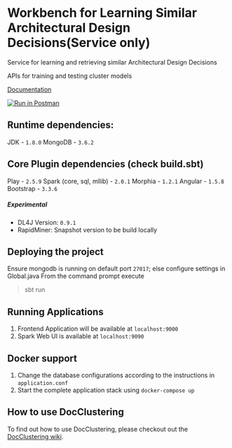 # Workbench for Learning Similar Architectural Design Decisions(Service only)
Service for learning and retrieving similar Architectural Design Decisions

APIs for training and testing cluster models

<a href="https://documenter.getpostman.com/view/693941/collection/RW1aL1Dz" target="_blank">Documentation</a>

[![Run in Postman](https://run.pstmn.io/button.svg)](https://app.getpostman.com/run-collection/97c1ddbf0f1449724e91)

## Runtime dependencies:
JDK - `1.8.0`
MongoDB - `3.6.2`

## Core Plugin dependencies (check build.sbt)
Play - `2.5.9`
Spark (core, sql, mllib) - `2.0.1`
Morphia - `1.2.1`
Angular - `1.5.8`
Bootstrap - `3.3.6`

##### Experimental
* DL4J Version: `0.9.1`
* RapidMiner: Snapshot version to be build locally

## Deploying the project
Ensure mongodb is running on default port `27017`; else configure settings in Global.java
From the command prompt execute
> sbt run

## Running Applications
1. Frontend Application will be available at `localhost:9000`
1. Spark Web UI is available at `localhost:9090`

## Docker support
1. Change the database configurations according to the instructions in `application.conf`
1. Start the complete application stack using `docker-compose up`

## How to use DocClustering
To find out how to use DocClustering, please checkout out the <a href="https://github.com/sebischair/DocClusteringWorkbench/wiki" target="_blank">DocClustering wiki</a>.
